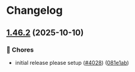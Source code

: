 # Changelog

## [1.46.2](https://github.com/davidaparicio/go-feature-flag/compare/v1.46.1...v1.46.2) (2025-10-10)


### 🔧 Chores

* initial release please setup ([#4028](https://github.com/davidaparicio/go-feature-flag/issues/4028)) ([081e1ab](https://github.com/davidaparicio/go-feature-flag/commit/081e1aba45f7d32073802ddceb3790766c6ef4ea))
